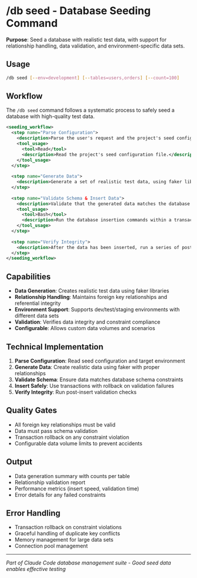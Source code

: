 # /db seed - Database Seeding Command

**Purpose**: Seed a database with realistic test data, with support for relationship handling, data validation, and environment-specific data sets.

## Usage
```bash
/db seed [--env=development] [--tables=users,orders] [--count=100]
```

## Workflow

The `/db seed` command follows a systematic process to safely seed a database with high-quality test data.

```xml
<seeding_workflow>
  <step name="Parse Configuration">
    <description>Parse the user's request and the project's seed configuration to determine the target environment, tables, and data volumes.</description>
    <tool_usage>
      <tool>Read</tool>
      <description>Read the project's seed configuration file.</description>
    </tool_usage>
  </step>
  
  <step name="Generate Data">
    <description>Generate a set of realistic test data, using faker libraries and other techniques to ensure the data is varied and realistic. This step also ensures that all foreign key relationships are maintained.</description>
  </step>
  
  <step name="Validate Schema & Insert Data">
    <description>Validate that the generated data matches the database schema constraints, and then insert the data safely using transactions with rollback on failure.</description>
    <tool_usage>
      <tool>Bash</tool>
      <description>Run the database insertion commands within a transaction.</description>
    </tool_usage>
  </step>
  
  <step name="Verify Integrity">
    <description>After the data has been inserted, run a series of post-insertion validation checks to ensure data integrity and consistency.</description>
  </step>
</seeding_workflow>
```

## Capabilities
- **Data Generation**: Creates realistic test data using faker libraries
- **Relationship Handling**: Maintains foreign key relationships and referential integrity
- **Environment Support**: Supports dev/test/staging environments with different data sets
- **Validation**: Verifies data integrity and constraint compliance
- **Configurable**: Allows custom data volumes and scenarios

## Technical Implementation
1. **Parse Configuration**: Read seed configuration and target environment
2. **Generate Data**: Create realistic data using faker with proper relationships
3. **Validate Schema**: Ensure data matches database schema constraints
4. **Insert Safely**: Use transactions with rollback on validation failures
5. **Verify Integrity**: Run post-insert validation checks

## Quality Gates
- All foreign key relationships must be valid
- Data must pass schema validation
- Transaction rollback on any constraint violation
- Configurable data volume limits to prevent accidents

## Output
- Data generation summary with counts per table
- Relationship validation report
- Performance metrics (insert speed, validation time)
- Error details for any failed constraints

## Error Handling
- Transaction rollback on constraint violations
- Graceful handling of duplicate key conflicts
- Memory management for large data sets
- Connection pool management

---
*Part of Claude Code database management suite - Good seed data enables effective testing*